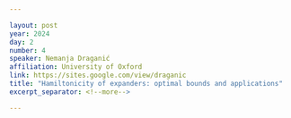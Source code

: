 ```yaml
---

layout: post
year: 2024
day: 2
number: 4
speaker: Nemanja Draganić
affiliation: University of Oxford
link: https://sites.google.com/view/draganic
title: "Hamiltonicity of expanders: optimal bounds and applications"
excerpt_separator: <!--more-->

---
```



<!--more-->
